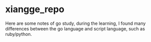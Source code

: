 # xiangge_repo
Here are some notes of go study, during the learning, I found many differences between the go language and script language, such as ruby/python.
